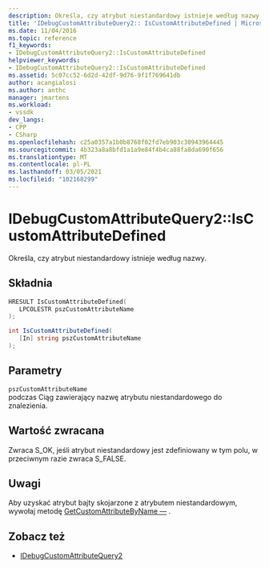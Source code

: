 ```yaml
---
description: Określa, czy atrybut niestandardowy istnieje według nazwy.
title: 'IDebugCustomAttributeQuery2:: IsCustomAttributeDefined | Microsoft Docs'
ms.date: 11/04/2016
ms.topic: reference
f1_keywords:
- IDebugCustomAttributeQuery2::IsCustomAttributeDefined
helpviewer_keywords:
- IDebugCustomAttributeQuery2::IsCustomAttributeDefined
ms.assetid: 5c07cc52-6d2d-42df-9d76-9f1f769641db
author: acangialosi
ms.author: anthc
manager: jmartens
ms.workload:
- vssdk
dev_langs:
- CPP
- CSharp
ms.openlocfilehash: c25a0357a1b0b8768f02fd7eb903c30943964445
ms.sourcegitcommit: 4b323a8a8bfd1a1a9e84f4b4ca88fa8da690f656
ms.translationtype: MT
ms.contentlocale: pl-PL
ms.lasthandoff: 03/05/2021
ms.locfileid: "102168299"
---
```

# <a name="idebugcustomattributequery2iscustomattributedefined"></a>IDebugCustomAttributeQuery2::IsCustomAttributeDefined
Określa, czy atrybut niestandardowy istnieje według nazwy.

## <a name="syntax"></a>Składnia

```cpp
HRESULT IsCustomAttributeDefined( 
   LPCOLESTR pszCustomAttributeName
);
```

```csharp
int IsCustomAttributeDefined(
   [In] string pszCustomAttributeName
);
```

## <a name="parameters"></a>Parametry
`pszCustomAttributeName`\
podczas Ciąg zawierający nazwę atrybutu niestandardowego do znalezienia.

## <a name="return-value"></a>Wartość zwracana
 Zwraca S_OK, jeśli atrybut niestandardowy jest zdefiniowany w tym polu, w przeciwnym razie zwraca S_FALSE.

## <a name="remarks"></a>Uwagi
 Aby uzyskać atrybut bajty skojarzone z atrybutem niestandardowym, wywołaj metodę [GetCustomAttributeByName —](../../../extensibility/debugger/reference/idebugcustomattributequery2-getcustomattributebyname.md) .

## <a name="see-also"></a>Zobacz też
- [IDebugCustomAttributeQuery2](../../../extensibility/debugger/reference/idebugcustomattributequery2.md)
